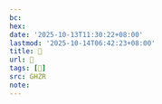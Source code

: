 ```yaml
---
bc:
hex:
date: '2025-10-13T11:30:22+08:00'
lastmod: '2025-10-14T06:42:23+08:00'
title: 󰥣
url: 󰥣
tags: [𥊧]
src: GHZR
note:
---
```


